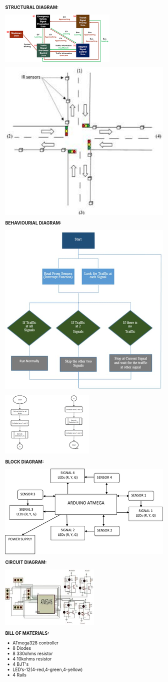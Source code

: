 **STRUCTURAL DIAGRAM:**

 ![alt text](https://github.com/Adwaith1999/M2-Embedded_Density-Based-Traffic-Signal-System/blob/main/2_Design/Structural%20Diagram.png)

 ![alt text](https://github.com/Adwaith1999/M2-Embedded_Density-Based-Traffic-Signal-System/blob/main/2_Design/Structural_Diagram.png)


**BEHAVIOURIAL DIAGRAM:**

 ![alt text](https://github.com/Adwaith1999/M2-Embedded_Density-Based-Traffic-Signal-System/blob/main/2_Design/Behaviourial-Design.png)

 ![alt text](https://github.com/Adwaith1999/M2-Embedded_Density-Based-Traffic-Signal-System/blob/main/2_Design/Behaviourial_Design.png)


**BLOCK DIAGRAM:**

![alt text](https://github.com/Adwaith1999/M2-Embedded_Density-Based-Traffic-Signal-System/blob/main/2_Design/Block-diagram-of-a-density-based-traffic-control-system.png)

**CIRCUIT DIAGRAM:**

![alt text](https://github.com/Adwaith1999/M2-Embedded_Density-Based-Traffic-Signal-System/blob/main/2_Design/Circuit-Diagram.png)

**BILL OF MATERIALS:**

- ATmega328 controller
- 8 Diodes
- 8 330ohms resistor
- 4 10kohms resistor
- 4 BJT's
- LED’s-12(4-red,4-green,4-yellow)
- 4 Rails



